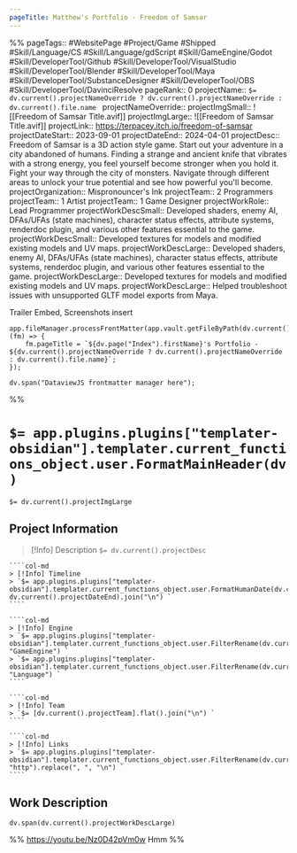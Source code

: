```yaml
---
pageTitle: Matthew's Portfolio - Freedom of Samsar
---
```

%%
pageTags:: #WebsitePage #Project/Game #Shipped #Skill/Language/CS #Skill/Language/gdScript #Skill/GameEngine/Godot #Skill/DeveloperTool/Github #Skill/DeveloperTool/VisualStudio #Skill/DeveloperTool/Blender #Skill/DeveloperTool/Maya #Skill/DeveloperTool/SubstanceDesigner #Skill/DeveloperTool/OBS #Skill/DeveloperTool/DavinciResolve
pageRank:: 0
projectName:: `$= dv.current().projectNameOverride ? dv.current().projectNameOverride : dv.current().file.name `
projectNameOverride:: 
projectImgSmall:: ![[Freedom of Samsar Title.avif]]
projectImgLarge:: ![[Freedom of Samsar Title.avif]]
projectLink:: https://terpacey.itch.io/freedom-of-samsar
projectDateStart:: 2023-09-01
projectDateEnd:: 2024-04-01
projectDesc:: Freedom of Samsar is a 3D action style game. Start out your adventure in a city abandoned of humans. Finding a strange and ancient knife that vibrates with a strong energy, you feel yourself become stronger when you hold it. Fight your way through the city of monsters. Navigate through different areas to unlock your true potential and see how powerful you'll become.
projectOrganization:: Mispronouncer's Ink
projectTeam:: 2 Programmers
projectTeam:: 1 Artist
projectTeam:: 1 Game Designer
projectWorkRole:: Lead Programmer
projectWorkDescSmall:: Developed shaders, enemy AI, DFAs/UFAs (state machines), character status effects, attribute systems, renderdoc plugin, and various other features essential to the game.
projectWorkDescSmall:: Developed textures for models and modified existing models and UV maps.
projectWorkDescLarge:: Developed shaders, enemy AI, DFAs/UFAs (state machines), character status effects, attribute systems, renderdoc plugin, and various other features essential to the game.
projectWorkDescLarge:: Developed textures for models and modified existing models and UV maps.
projectWorkDescLarge:: Helped troubleshoot issues with unsupported GLTF model exports from Maya.

Trailer Embed, Screenshots insert

```dataviewjs
app.fileManager.processFrontMatter(app.vault.getFileByPath(dv.current().file.path), (fm) => {
	fm.pageTitle = `${dv.page("Index").firstName}'s Portfolio - ${dv.current().projectNameOverride ? dv.current().projectNameOverride : dv.current().file.name}`;
});

dv.span("DataviewJS frontmatter manager here");
```
%%
# `$= app.plugins.plugins["templater-obsidian"].templater.current_functions_object.user.FormatMainHeader(dv) `
`$= dv.current().projectImgLarge `
## Project Information

> [!Info] Description
> `$= dv.current().projectDesc `

`````col
````col-md
> [!Info] Timeline
> `$= app.plugins.plugins["templater-obsidian"].templater.current_functions_object.user.FormatHumanDate(dv.current().projectDateStart, dv.current().projectDateEnd).join("\n") `
````

````col-md
> [!Info] Engine
> `$= app.plugins.plugins["templater-obsidian"].templater.current_functions_object.user.FilterRename(dv.current().file.etags, "GameEngine") `
> `$= app.plugins.plugins["templater-obsidian"].templater.current_functions_object.user.FilterRename(dv.current().file.etags, "Language") `
````

````col-md
> [!Info] Team
> `$= [dv.current().projectTeam].flat().join("\n") `
````

````col-md
> [!Info] Links
> `$= app.plugins.plugins["templater-obsidian"].templater.current_functions_object.user.FilterRename(dv.current().projectLink, "http").replace(", ", "\n") `
````
`````

## Work Description
```dataviewjs
dv.span(dv.current().projectWorkDescLarge)
```


%%
https://youtu.be/Nz0D42pVm0w
Hmm
%%